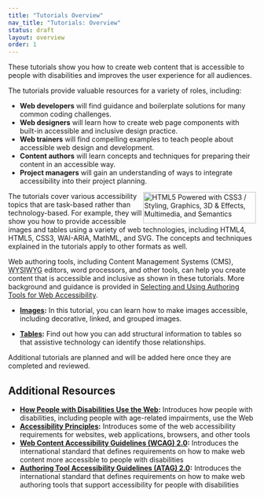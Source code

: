 ```yaml
---
title: "Tutorials Overview"
nav_title: "Tutorials: Overview"
status: draft
layout: overview
order: 1
---
```


These tutorials show you how to create web content that is accessible to people with disabilities and improves the user experience for all audiences.

The tutorials provide valuable resources for a variety of roles, including:

* **Web developers** will find guidance and boilerplate solutions for many common coding challenges.
* **Web designers** will learn how to create web page components with built-in accessible and inclusive design practice.
* **Web trainers** will find compelling examples to teach people about accessible web design and development.
* **Content authors** will learn concepts and techniques for preparing their content in an accessible way.
* **Project managers** will gain an understanding of ways to integrate accessibility into their project planning.

<a href="http://www.w3.org/html/logo/" style="float:right; border:none;"><img src="http://www.w3.org/html/logo/badge/html5-badge-h-css3-graphics-multimedia-semantics.png" width="229" height="64" alt="HTML5 Powered with CSS3 / Styling, Graphics, 3D &amp; Effects, Multimedia, and Semantics" title="HTML5 Powered with CSS3 / Styling, Graphics, 3D &amp; Effects, Multimedia, and Semantics"></a> The tutorials cover various accessibility topics that are task-based rather than technology-based. For example, they will show you how to provide accessible images and tables using a variety of web technologies, including HTML4, HTML5, CSS3, WAI-ARIA, MathML, and SVG. The concepts and techniques explained in the tutorials apply to other formats as well.

Web authoring tools, including Content Management Systems (CMS), <abbr title="What you see is what you get">WYSIWYG</abbr> editors, word processors, and other tools, can help you create content that is accessible and inclusive as shown in these tutorials. More background and guidance is provided in [Selecting and Using Authoring Tools for Web Accessibility](http://w3.org/wai/impl/software).

-   **[Images](images/index.html):** In this tutorial, you can learn how to make images accessible, including decorative, linked, and grouped images.

-   **[Tables](tables/index.html):** Find out how you can add structural information to tables so that assistive technology can identify those relationships.

Additional tutorials are planned and will be added here once they are completed and reviewed.

## Additional Resources

* **[How People with Disabilities Use the Web](http://www.w3.org/WAI/intro/people-use-web/Overview):** Introduces how people with disabilities, including people with age-related impairments, use the Web
* **[Accessibility Principles](http://www.w3.org/WAI/intro/people-use-web/principles):** Introduces some of the web accessibility requirements for websites, web applications, browsers, and other tools
* **[Web Content Accessibility Guidelines (WCAG) 2.0](http://www.w3.org/WAI/intro/wcag):** Introduces the international standard that defines requirements on how to make web content more accessible to people with disabilities
* **[Authoring Tool Accessibility Guidelines (ATAG) 2.0](http://www.w3.org/WAI/intro/atag):** Introduces the international standard that defines requirements on how to make web authoring tools that support accessibility for people with disabilities
